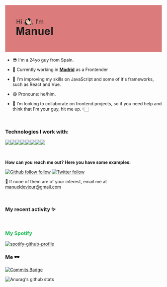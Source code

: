 <img src="https://github.com/manueldevjour/manueldevjour/blob/master/header.png?raw=true">


- 😎 I'm a 24yo guy from Spain.

- 🔭 Currently working in **[Madrid](https://www.comunidad.madrid/sites/default/files/styles/aspect_ratio_16_9_tablet/public/img/lugares/shutterstock_766723159_2.jpg?itok=lMYBmpkh&timestamp=1543585323)** as a Frontender

- 🌱 I'm improving my skills on JavaScript and some of it's frameworks, such as React and Vue.

- 😄 Pronouns: he/him.

- 👯 I’m looking to collaborate on frontend projects, so if you need help and think that I'm your guy, hit me up. 👇🏻

<br>


### **Technologies I work with:**

<img src="https://img.shields.io/badge/git%20-%23F05033.svg?&style=for-the-badge&logo=git&logoColor=white"/><img src="https://img.shields.io/badge/html5%20-%23E34F26.svg?&style=for-the-badge&logo=html5&logoColor=white"/><img src="https://img.shields.io/badge/css3%20-%231572B6.svg?&style=for-the-badge&logo=css3&logoColor=white"/><img src="https://img.shields.io/badge/javascript%20-%23323330.svg?&style=for-the-badge&logo=javascript&logoColor=%23F7DF1E"/><img src="https://img.shields.io/badge/typescript%20-%23007ACC.svg?&style=for-the-badge&logo=typescript&logoColor=white"/><img src="https://img.shields.io/badge/react%20-%2320232a.svg?&style=for-the-badge&logo=react&logoColor=%2361DAFB"/><img src="https://img.shields.io/badge/node.js%20-%2343853D.svg?&style=for-the-badge&logo=node.js&logoColor=white"/><img src="https://img.shields.io/badge/nestjs%20-%23E0234E.svg?&style=for-the-badge&logo=nestjs&logoColor=white" />

<br>

**How can you reach me out? Here you have some examples:**

[![Github follow follow](https://img.shields.io/github/followers/manueldevjour?label=Follow&style=social)](https://www.github.com/manueldevjour)
[![Twitter follow](https://img.shields.io/twitter/follow/manueldevjour?style=social)](https://www.twitter.com/manueldevjour)

:email: If none of them are of your interest, email me at manueldevjour@gmail.com

<br>

### My recent activity ✨

<!--START_SECTION:activity-->


<br>

<h3 style="color:#1DB954; font-weight: bold;">My Spotify</h3>

[![spotify-github-profile](https://spotify-github-profile.vercel.app/api/view?uid=l2hjtmfgr46nndlics4e1onjo&cover_image=true&theme=default)](https://spotify-github-profile.vercel.app/api/view?uid=l2hjtmfgr46nndlics4e1onjo&redirect=true)

### Me 🕶

[![Commits Badge](https://badges.pufler.dev/commits/monthly/manueldevjour)](https://badges.pufler.dev)

<!--START_SECTION:waka-->


![Anurag's github stats](https://github-readme-stats.vercel.app/api?username=manueldevjour&show_icons=true&theme=dracula)
